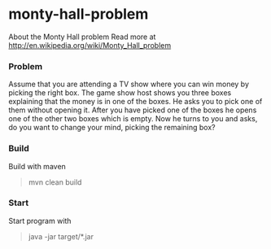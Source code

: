 # monty-hall-problem

About the Monty Hall problem
Read more at http://en.wikipedia.org/wiki/Monty_Hall_problem

### Problem
Assume that you are attending a TV show where you can win money by picking the right box. The game show host shows you three boxes explaining that the money is in one of the boxes. He asks you to pick one of them without opening it. After you have picked one of the boxes he opens one of the other two boxes which is empty. Now he turns to you and asks, do you want to change your mind, picking the remaining box?

### Build
Build with maven
>  mvn clean build

### Start
Start program with
>  java -jar target/*.jar


